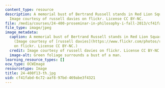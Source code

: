 ```yaml
---
content_type: resource
description: A memorial bust of Bertrand Russell stands in Red Lion Square, London.
  Image courtesy of russell davies on flickr. License CC BY-NC.
file: /media/courses/24-400-proseminar-in-philosophy-i-fall-2013/cf41fabd6c72aaf897bd469abe3f4321_24-400f13-th.jpg
file_type: image/jpeg
image_metadata:
  caption: A memorial bust of Bertrand Russell stands in Red Lion Square, London.
    (Image courtesy of [russell davies](https://www.flickr.com/photos/russelldavies/480477876/in/photolist---kbYgcz-kbZ1DV-kbYWda-kc1FXb-kbYD3Z-kbZ74c-kbZkBH-kbZo9B-kc1r3S-kc2br5-kc2oxj-kbZHqH-kbYsjz-kc21ES-Jszkj-kbQ1qL-kbXpkk-kbXiKn-kbQ4ss-kbNrZK-kbQkdL-kbMXUZ-kbMPEn-kbQibE-kbN3Pi-kbNxzx-kbQmLW-kbNeNc-kbMWgi-kbNsYP-kbNC5z-kbQtQq-kbQa2y-kbNbPB-kbNyji-kbQbiw-kbNoxe-kbXyET-kbPZa9-kbMLLr-kbNfyP-kbPZVY-kbPWhL-kbPZH3-kbPWUC-kbNein-kbNawr-kbNpbZ)
    on flickr. License CC BY-NC.)
  credit: Image courtesy of russell davies on flickr. License CC BY-NC.
  image-alt: Green foliage surrounds a bust of a man.
learning_resource_types: []
ocw_type: OCWImage
resourcetype: Image
title: 24-400f13-th.jpg
uid: cf41fabd-6c72-aaf8-97bd-469abe3f4321
---
```

